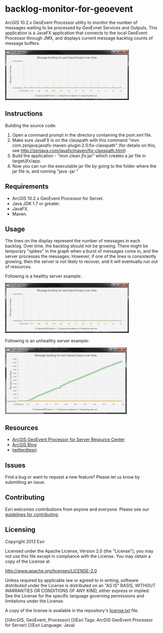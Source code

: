 # backlog-monitor-for-geoevent

ArcGIS 10.2.x GeoEvent Processor utility to monitor the number of messages waiting to be processed by GeoEvnet Services and Outputs.
This application is a JavaFX application that connects to the local GeoEvent Processor through JMX, and displays current message backlog counts of message buffers.


![App](backlog-for-geoevent.png?raw=true)

## Instructions

Building the source code:

1. Open a command prompt in the directory containing the pom.xml file.
2. Make sure JavaFX is on the classpath with this command "mvn com.zenjava:javafx-maven-plugin:2.0:fix-classpath"   (for details on this, see http://zenjava.com/javafx/maven/fix-classpath.html)
3. Build the application - "mvn clean jfx:jar" which creates a jar file in target/jfx/app.
4. Now you can run the executable jar file by going to the folder where the jar file is, and running "java -jar <jarfile>"

## Requirements

* ArcGIS 10.2.x GeoEvent Processor for Server.
* Java JDK 1.7 or greater.
* JavaFX.
* Maven.

## Usage

The lines on the display represent the number of messages in each backlog.  Over time, the backlog should not be growing.  There might be temporary
"spikes" in the graph when a burst of messages come in, and the server processes the messages.  However, if one of the lines is consistently growing,
then the server is not likely to recover, and it will eventually run out of resources.

Following is a healthy server example:

![alt text](healthy.png?raw=true)

Following is an unhealthy server example:

![alt text](unhealthy.png?raw=true)

## Resources

* [ArcGIS GeoEvent Processor for Server Resource Center](http://pro.arcgis.com/share/geoevent-processor/)
* [ArcGIS Blog](http://blogs.esri.com/esri/arcgis/)
* [twitter@esri](http://twitter.com/esri)

## Issues

Find a bug or want to request a new feature?  Please let us know by submitting an issue.

## Contributing

Esri welcomes contributions from anyone and everyone. Please see our [guidelines for contributing](https://github.com/esri/contributing).

## Licensing
Copyright 2013 Esri

Licensed under the Apache License, Version 2.0 (the "License");
you may not use this file except in compliance with the License.
You may obtain a copy of the License at

   http://www.apache.org/licenses/LICENSE-2.0

Unless required by applicable law or agreed to in writing, software
distributed under the License is distributed on an "AS IS" BASIS,
WITHOUT WARRANTIES OR CONDITIONS OF ANY KIND, either express or implied.
See the License for the specific language governing permissions and
limitations under the License.

A copy of the license is available in the repository's [license.txt](license.txt?raw=true) file.

[](ArcGIS, GeoEvent, Processor)
[](Esri Tags: ArcGIS GeoEvent Processor for Server)
[](Esri Language: Java)